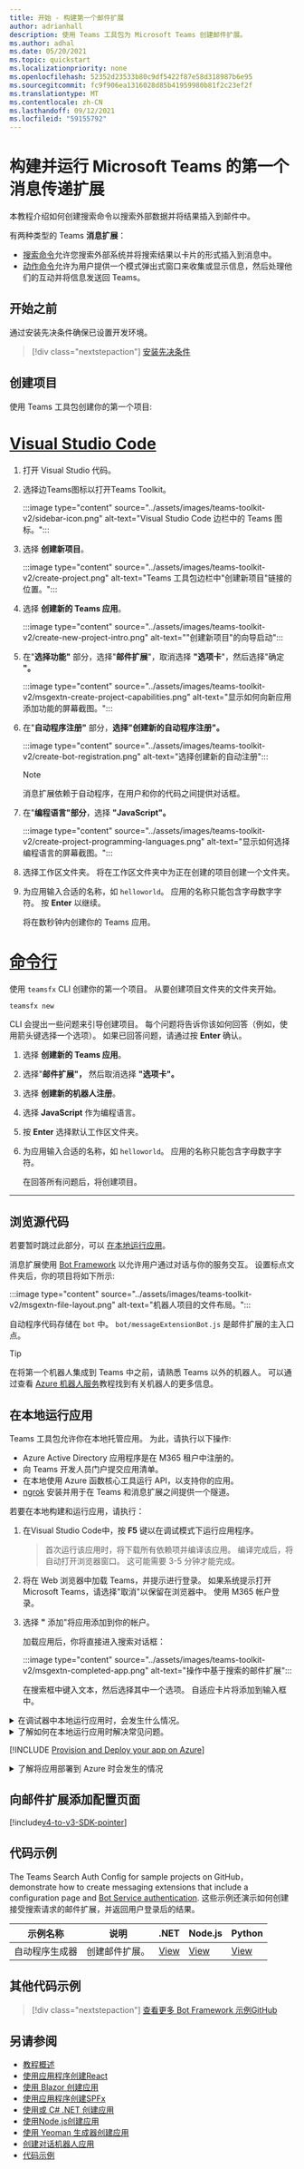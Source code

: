 ```yaml
---
title: 开始 - 构建第一个邮件扩展
author: adrianhall
description: 使用 Teams 工具包为 Microsoft Teams 创建邮件扩展。
ms.author: adhal
ms.date: 05/20/2021
ms.topic: quickstart
ms.localizationpriority: none
ms.openlocfilehash: 52352d23533b80c9df5422f87e58d318987b6e95
ms.sourcegitcommit: fc9f906ea1316028d85b41959980b81f2c23ef2f
ms.translationtype: MT
ms.contentlocale: zh-CN
ms.lasthandoff: 09/12/2021
ms.locfileid: "59155792"
---
```

# <a name="build-and-run-your-first-messaging-extension-for-microsoft-teams"></a>构建并运行 Microsoft Teams 的第一个消息传递扩展

本教程介绍如何创建搜索命令以搜索外部数据并将结果插入到邮件中。 

有两种类型的 Teams **消息扩展**：

- [搜索命令](../messaging-extensions/how-to/search-commands/define-search-command.md)允许您搜索外部系统并将搜索结果以卡片的形式插入到消息中。
- [动作命令](../messaging-extensions/how-to/action-commands/define-action-command.md)允许为用户提供一个模式弹出式窗口来收集或显示信息，然后处理他们的互动并将信息发送回 Teams。

## <a name="before-you-begin"></a>开始之前

通过安装先决条件确保已设置开发环境。

> [!div class="nextstepaction"]
> [安装先决条件](prerequisites.md)

## <a name="create-your-project"></a>创建项目

使用 Teams 工具包创建你的第一个项目:

# <a name="visual-studio-code"></a>[Visual Studio Code](#tab/vscode)

1. 打开 Visual Studio 代码。
1. 选择边Teams图标以打开Teams Toolkit。

    :::image type="content" source="../assets/images/teams-toolkit-v2/sidebar-icon.png" alt-text="Visual Studio Code 边栏中的 Teams 图标。":::

1. 选择 **创建新项目**。

   :::image type="content" source="../assets/images/teams-toolkit-v2/create-project.png" alt-text="Teams 工具包边栏中&quot;创建新项目&quot;链接的位置。":::

1. 选择 **创建新的 Teams 应用**。

   :::image type="content" source="../assets/images/teams-toolkit-v2/create-new-project-intro.png" alt-text="&quot;创建新项目&quot;的向导启动":::

1. 在"**选择功能"** 部分，选择"**邮件扩展**"，取消选择 **"选项卡**"，然后选择"确定 **"。**

   :::image type="content" source="../assets/images/teams-toolkit-v2/msgextn-create-project-capabilities.png" alt-text="显示如何向新应用添加功能的屏幕截图。":::

1. 在"**自动程序注册"** 部分，**选择"创建新的自动程序注册"。**

   :::image type="content" source="../assets/images/teams-toolkit-v2/create-bot-registration.png" alt-text="选择创建新的自动注册":::

   > [!NOTE]
   > 消息扩展依赖于自动程序，在用户和你的代码之间提供对话框。

1. 在"**编程语言"部分**，选择 **"JavaScript"。**

    :::image type="content" source="../assets/images/teams-toolkit-v2/create-project-programming-languages.png" alt-text="显示如何选择编程语言的屏幕截图。":::

1. 选择工作区文件夹。  将在工作区文件夹中为正在创建的项目创建一个文件夹。

1. 为应用输入合适的名称，如 `helloworld`。  应用的名称只能包含字母数字字符。  按 **Enter** 以继续。

   将在数秒钟内创建你的 Teams 应用。

# <a name="command-line"></a>[命令行](#tab/cli)

使用 `teamsfx` CLI 创建你的第一个项目。  从要创建项目文件夹的文件夹开始。

``` bash
teamsfx new
```

CLI 会提出一些问题来引导创建项目。  每个问题将告诉你该如何回答（例如，使用箭头键选择一个选项）。  如果已回答问题，请通过按 **Enter** 确认。

1. 选择 **创建新的 Teams 应用**。
1. 选择"**邮件扩展"，** 然后取消选择 **"选项卡"。**
1. 选择 **创建新的机器人注册**。
1. 选择 **JavaScript** 作为编程语言。
1. 按 **Enter** 选择默认工作区文件夹。
1. 为应用输入合适的名称，如 `helloworld`。  应用的名称只能包含字母数字字符。

   在回答所有问题后，将创建项目。

---

## <a name="take-a-tour-of-the-source-code"></a>浏览源代码

若要暂时跳过此部分，可以 [在本地运行应用](#run-your-app-locally)。

消息扩展使用 [Bot Framework](https://docs.botframework.com) 以允许用户通过对话与你的服务交互。  设置标点文件夹后，你的项目将如下所示:

:::image type="content" source="../assets/images/teams-toolkit-v2/msgextn-file-layout.png" alt-text="机器人项目的文件布局。":::

自动程序代码存储在 `bot` 中。  `bot/messageExtensionBot.js` 是邮件扩展的主入口点。

> [!Tip]
> 在将第一个机器人集成到 Teams 中之前，请熟悉 Teams 以外的机器人。  可以通过查看 [Azure 机器人服务](/azure/bot-service/bot-builder-basics?view=azure-bot-service-4.0&preserve-view=true)教程找到有关机器人的更多信息。

## <a name="run-your-app-locally"></a>在本地运行应用

Teams 工具包允许你在本地托管应用。  为此，请执行以下操作:

- Azure Active Directory 应用程序是在 M365 租户中注册的。
- 向 Teams 开发人员门户提交应用清单。
- 在本地使用 Azure 函数核心工具运行 API，以支持你的应用。
- [ngrok](https://ngrok.io) 安装并用于在 Teams 和消息扩展之间提供一个隧道。

若要在本地构建和运行应用，请执行：

1. 在Visual Studio Code中，按 **F5** 键以在调试模式下运行应用程序。

   > 首次运行该应用时，将下载所有依赖项并编译该应用。  编译完成后，将自动打开浏览器窗口。  这可能需要 3-5 分钟才能完成。

1. 将在 Web 浏览器中加载 Teams，并提示进行登录。 如果系统提示打开 Microsoft Teams，请选择"取消"以保留在浏览器中。 使用 M365 帐户登录。

1. 选择 **"** 添加"将应用添加到你的帐户。

   加载应用后，你将直接进入搜索对话框：

   :::image type="content" source="../assets/images/teams-toolkit-v2/msgextn-completed-app.png" alt-text="操作中基于搜索的邮件扩展":::

   在搜索框中键入文本，然后选择其中一个选项。  自适应卡片将添加到输入框中。

<!-- markdownlint-disable MD033 -->
<details>
<summary>在调试器中本地运行应用时，会发生什么情况。</summary>

按 **F5 键** 时，Teams Toolkit：

1. 向应用程序注册Azure Active Directory。
1. 将应用程序注册为"旁加载"Microsoft Teams。
1. 使用 Azure 函数核心工具 启动本地 [运行的应用程序后端](/azure/azure-functions/functions-run-local?#start)。
1. 启动 ngrok 隧道，Teams应用进行通信。
1. 首先Microsoft Teams命令指示Teams旁加载应用程序。

</details>

<!-- markdownlint-disable MD033 -->
<details>
<summary>了解如何在本地运行应用时解决常见问题。</summary>

若要在 Teams 中成功运行应用，必须具有允许应用程序旁加载的 Microsoft 365 开发帐户。 有关开设帐户的详细信息，请参阅 [先决条件](prerequisites.md#enable-sideloading)。

> [!TIP]
> 在旁加载应用之前，使用工具包中包含的 [应用验证工具](https://dev.teams.microsoft.com/appvalidation.html) 检查问题。 修复错误以成功旁加载应用。
</details>

[!INCLUDE [Provision and Deploy your app on Azure](~/includes/get-started/azure-provisioning-instructions.md)]

<!-- markdownlint-disable MD033 -->

<details>
<summary>了解将应用部署到 Azure 时会发生的情况</summary>

部署之前，应用程序已在本地运行:

1. 后端使用 _Azure Functions Core Tools_ 运行。
1. 应用程序 HTTP 终结点 (Microsoft Teams 在此加载应用程序) 在本地运行。

部署涉及预配活动 Azure 订阅上的资源，以及将应用程序后端和前端代码部署（上传）到 Azure。 后端使用多种 Azure 服务，包括 Azure 应用服务 和 Azure 机器人服务。

</details>

## <a name="add-a-configuration-page-to-your-messaging-extension"></a>向邮件扩展添加配置页面

[!include[v4-to-v3-SDK-pointer](~/includes/v4-to-v3-pointer-me.md)]

## <a name="code-sample"></a>代码示例

The Teams Search Auth Config for sample projects on GitHub， demonstrate how to create messaging extensions that include a configuration page and [Bot Service authentication](https://github.com/microsoft/BotBuilder-Samples#teams-samples). 这些示例还演示如何创建接受搜索请求的邮件扩展，并返回用户登录后的结果。

| **示例名称** | **说明** | **.NET** | **Node.js** | **Python** |
|-----------------|-----------------|-------------|--------------|--------|
| 自动程序生成器 | 创建邮件扩展。 | [View](https://github.com/microsoft/BotBuilder-Samples/tree/master/samples/csharp_dotnetcore/52.teams-messaging-extensions-search-auth-config) | [View](https://github.com/microsoft/BotBuilder-Samples/tree/master/samples/javascript_nodejs/52.teams-messaging-extensions-search-auth-config) | [View]( https://github.com/microsoft/BotBuilder-Samples/tree/main/samples/python/50.teams-messaging-extension-search) |

## <a name="additional-code-sample"></a>其他代码示例

> [!div class="nextstepaction"]
> [查看更多 Bot Framework 示例GitHub](https://github.com/OfficeDev/microsoft-teams-samples#messaging-extensions-samples-using-the-v4-sdk)

## <a name="see-also"></a>另请参阅

* [教程概述](code-samples.md) 
* [使用应用程序创建React](first-app-react.md)
* [使用 Blazor 创建应用](first-app-blazor.md)
* [使用应用程序创建SPFx](first-app-spfx.md)
* [使用或 C# .NET 创建应用](get-started-dotnet-app-studio.md)
* [使用Node.js创建应用](get-started-nodejs-app-studio.md)
* [使用 Yeoman 生成器创建应用](get-started-yeoman.md)
* [创建对话机器人应用](first-app-bot.md)
* [代码示例](https://github.com/OfficeDev/Microsoft-Teams-Samples)